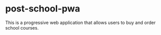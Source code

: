 # post-school-pwa
This is a progressive web application that allows users to buy and order school courses.
